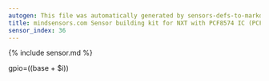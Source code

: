 ```yaml
---
autogen: This file was automatically generated by sensors-defs-to-markdown.py
title: mindsensors.com Sensor building kit for NXT with PCF8574 IC (PCF8574-Nx)
sensor_index: 36
---
```


{% include sensor.md %}

gpio=$(($base + $i))
